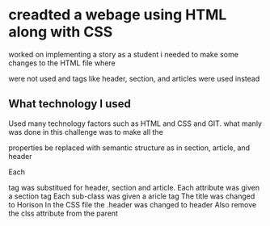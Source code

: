 # creadted a webage using HTML along with CSS
worked on implementing a story
as a student i needed to make some changes to the HTML file where <div> were not used and tags like header, section, and articles were used instead

## What technology I used
Used many technology factors such as HTML and CSS and GIT.
what manly was done in this challenge was to make all the <div> properties be replaced with semantic structure as in section, article, and header


Each <div> tag was substitued for header, section and article.
Each attribute was given a section tag 
Each sub-class was given a aricle tag
The title was changed to Horison
In the CSS file the .header was changed to header
Also remove the clss attribute from the parent <div>

<link rel="stylesheet" href="./assets/css/style.css">




